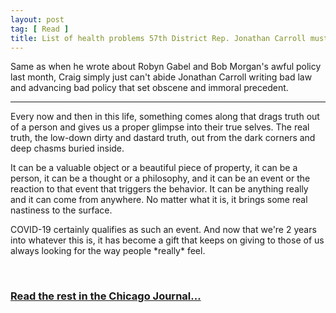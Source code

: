 ```yaml
---
layout: post
tag: [ Read ]
title: List of health problems 57th District Rep. Jonathan Carroll must personally pay for
---
```


Same as when he wrote about Robyn Gabel and Bob Morgan's awful policy last month, Craig simply just can't abide Jonathan Carroll writing bad law and advancing bad policy that set obscene and immoral precedent.

---

<p>Every now and then in this life, something comes along that drags truth out of a person and gives us a proper glimpse into their true selves. The real truth, the low-down dirty and dastard truth, out from the dark corners and deep chasms buried inside.</p>

<p>It can be a valuable object or a beautiful piece of property, it can be a person, it can be a thought or a philosophy, and it can be an event or the reaction to that event that triggers the behavior. It can be anything really and it can come from anywhere. No matter what it is, it brings some real nastiness to the surface.</p>

<p>COVID-19 certainly qualifies as such an event. And now that we're 2 years into whatever this is, it has become a gift that keeps on giving to those of us always looking for the way people *really* feel.</p>
<br>

<h3><a href="https://www.chicagojournal.com/opinion-list-of-health-problems-57th-district-rep-jonathan-carroll-must-personally-pay-for/">Read the rest in the Chicago Journal...</a></h3>

<br/>

